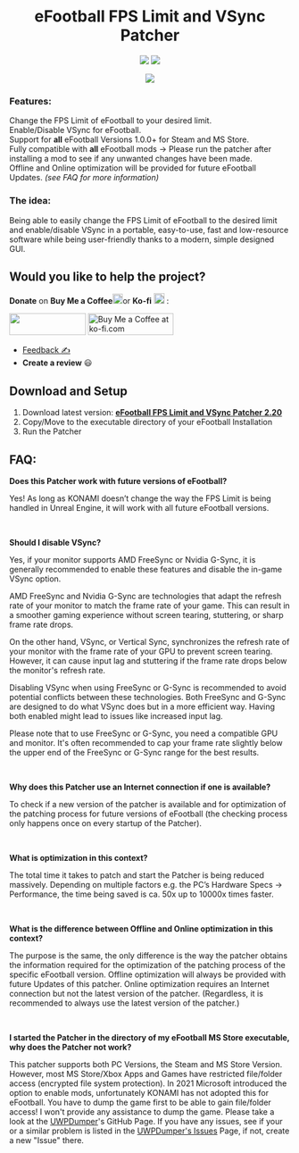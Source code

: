 <h1 align="center">eFootball FPS Limit and VSync Patcher</h1>

<p align="center">
	<a href="https://github.com/CadiLillian/eFootball-FPS-Limit-and-VSync-Patcher/releases"><img src="https://img.shields.io/github/v/release/CadiLillian/eFootball-FPS-Limit-and-VSync-Patcher?style=for-the-badge" /></a>
	<a href="https://github.com/CadiLillian/eFootball-FPS-Limit-and-VSync-Patcher/releases"><img src="https://img.shields.io/github/downloads/CadiLillian/eFootball-FPS-Limit-and-VSync-Patcher/total?style=for-the-badge" /></a>
</p>

<p align="center">
	<img src="https://github.com/CadiLillian/eFootball-FPS-Limit-and-VSync-Patcher/assets/121774761/eab67d77-ad2c-4fc5-b127-5ae45448c9f5" />

</p>

 ### **Features:**  
Change the FPS Limit of eFootball to your desired limit.  
Enable/Disable VSync for eFootball.  
Support for **all** eFootball Versions 1.0.0+ for Steam and MS Store.  
Fully compatible with **all** eFootball mods → Please run the patcher after installing a mod to see if any unwanted changes have been made.  
Offline and Online optimization will be provided for future eFootball Updates. *(see FAQ for more information)*

### **The idea:**
Being able to easily change the FPS Limit of eFootball to the desired limit and enable/disable VSync in a portable, easy-to-use, fast and low-resource software while being user-friendly thanks to a modern, simple designed GUI.

## Would you like to help the project?
**Donate** on **Buy Me a Coffee**<picture><source media="(prefers-color-scheme: dark)" srcset="https://user-images.githubusercontent.com/121774761/220084039-b7207cd6-274f-4f79-ba24-0f249952b37b.png" width="18" height="18"><source media="(prefers-color-scheme: light)" srcset="https://user-images.githubusercontent.com/121774761/220095148-bf1bcb49-cce3-4778-bc98-a4e70439b3e0.png" width="18" height="18"><img src="https://user-images.githubusercontent.com/121774761/220084039-b7207cd6-274f-4f79-ba24-0f249952b37b.png" width="18" height="18"></picture>or **Ko-fi** <picture><source media="(prefers-color-scheme: dark)" srcset="https://user-images.githubusercontent.com/121774761/220087102-62ca6cf1-4cc4-4831-89ef-3cf802f85528.png" width="18" height="18"><source media="(prefers-color-scheme: light)" srcset="https://user-images.githubusercontent.com/121774761/220130931-f5998cdc-567b-4e9a-8c55-3b0eb6fc3c5a.svg" width="19" height="19"><img src="https://user-images.githubusercontent.com/121774761/220087102-62ca6cf1-4cc4-4831-89ef-3cf802f85528.png" width="19px" height="19px"></picture> :    

<a href="https://www.buymeacoffee.com/cadilillian"><img src="https://user-images.githubusercontent.com/121774761/222795857-eb241eb3-7563-4871-9344-48183b35730e.png" width="137" height="39"></a>   <a href='https://ko-fi.com/cadilillian' target='_blank'><img style='border:0px;height:39px;' src='https://storage.ko-fi.com/cdn/kofi5.png?v=3' border='0' width="153" height="39" alt='Buy Me a Coffee at ko-fi.com' /></a> 
* [Feedback :writing_hand:](https://evoweb.uk/forums/efootball-2022.343)
* **Create a review** :smiley:

## Download and Setup
1. Download latest version: [**eFootball FPS Limit and VSync Patcher 2.20**](https://www.github.com/CadiLillian/eFootball-FPS-Limit-and-VSync-Patcher/releases/download/2.20/eFootball-FPS-VSync-Patcher.exe)
2. Copy/Move to the executable directory of your eFootball Installation
3. Run the Patcher

## FAQ:

**Does this Patcher work with future versions of eFootball?**

Yes! As long as KONAMI doesn’t change the way the FPS Limit is being handled in Unreal Engine, it will work with all future eFootball versions.

<br>

**Should I disable VSync?**

Yes, if your monitor supports AMD FreeSync or Nvidia G-Sync, it is generally recommended to enable these features and disable the in-game VSync option. 

AMD FreeSync and Nvidia G-Sync are technologies that adapt the refresh rate of your monitor to match the frame rate of your game. This can result in a smoother gaming experience without screen tearing, stuttering, or sharp frame rate drops. 

On the other hand, VSync, or Vertical Sync, synchronizes the refresh rate of your monitor with the frame rate of your GPU to prevent screen tearing. However, it can cause input lag and stuttering if the frame rate drops below the monitor's refresh rate. 

Disabling VSync when using FreeSync or G-Sync is recommended to avoid potential conflicts between these technologies. Both FreeSync and G-Sync are designed to do what VSync does but in a more efficient way. Having both enabled might lead to issues like increased input lag.

Please note that to use FreeSync or G-Sync, you need a compatible GPU and monitor. It's often recommended to cap your frame rate slightly below the upper end of the FreeSync or G-Sync range for the best results.

<br>

**Why does this Patcher use an Internet connection if one is available?**

To check if a new version of the patcher is available and for optimization of the patching process for future versions of eFootball (the checking process only happens once on every startup of the Patcher).

<br>

**What is optimization in this context?**

The total time it takes to patch and start the Patcher is being reduced massively. Depending on multiple factors e.g. the PC’s Hardware Specs → Performance, the time being saved is ca. 50x up to 10000x times faster.

<br>

**What is the difference between Offline and Online optimization in this context?**

The purpose is the same, the only difference is the way the patcher obtains the information required for the optimization of the patching process of the specific eFootball version.
Offline optimization will always be provided with future Updates of this patcher.
Online optimization requires an Internet connection but not the latest version of the patcher. (Regardless, it is recommended to always use the latest version of the patcher.)

<br>

**I started the Patcher in the directory of my eFootball MS Store executable, why does the Patcher not work?**

This patcher supports both PC Versions, the Steam and MS Store Version. However, most MS Store/Xbox Apps and Games have restricted file/folder access (encrypted file system protection). In 2021 Microsoft introduced the option to enable mods, unfortunately KONAMI has not adopted this for eFootball. You have to dump the game first to be able to gain file/folder access! I won't provide any assistance to dump the game. Please take a look at the [UWPDumper](https://github.com/Wunkolo/UWPDumper)'s GitHub Page. If you have any issues, see if your or a similar problem is listed in the [UWPDumper's Issues](https://github.com/Wunkolo/UWPDumper/issues) Page, if not, create a new "Issue" there.
